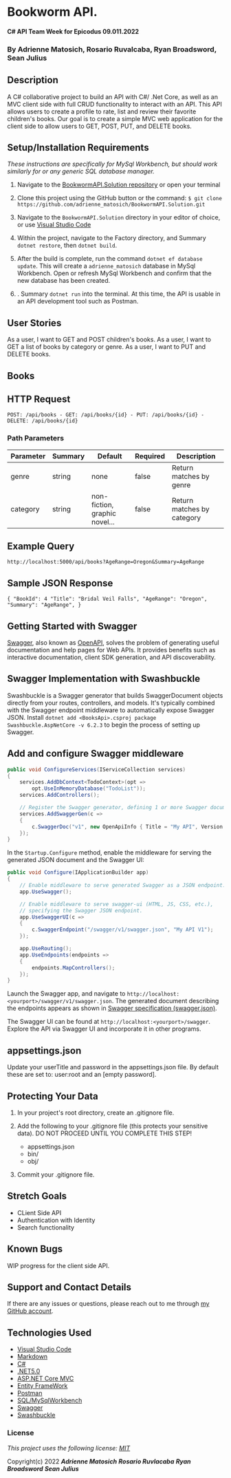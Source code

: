 # Bookworm API.

#### C# API Team Week for Epicodus 09.011.2022

### By Adrienne Matosich, Rosario Ruvalcaba, Ryan Broadsword, Sean Julius

## Description

A C# collaborative project to build an API with C#/ .Net Core, as well as an MVC client side with full CRUD functionality to interact with an API. This API allows users to create a profile to rate, list and review their favorite children's books. Our goal is to create a simple MVC web application for the client side to allow users to GET, POST, PUT, and DELETE books.

## Setup/Installation Requirements

_*These instructions are specifically for MySql Workbench, but should work similarly for or any generic SQL database manager.*_

1.  Navigate to the [BookwormAPI.Solution repository](https://github.com/adrienne_matosich/BookwormAPI.Solution) or open your terminal

2.  Clone this project using the GitHub button or the command:
    `$ git clone https://github.com/adrienne_matosich/BookwormAPI.Solution.git`

3.  Navigate to the `BookwormAPI.Solution` directory in your editor of choice, or use [Visual Studio Code](https://code.visualstudio.com/)

4.  Within the project, navigate to the Factory directory, and Summary `dotnet restore`, then `dotnet build`.

5.  After the build is complete, run the command `dotnet ef database update`. This will create a `adrienne_matosich` database in MySql Workbench. Open or refresh MySql Workbench and confirm that the new database has been created.

6.  . Summary `dotnet run` into the terminal. At this time, the API is usable in an API development tool such as Postman.

## User Stories

As a user, I want to GET and POST children's books. As a user, I want to GET a list of books by category or genre. As a user, I want to PUT and DELETE books.

## Books

## HTTP Request

`POST: /api/books - GET: /api/books/{id} - PUT: /api/books/{id} - DELETE: /api/books/{id}`

### Path Parameters

| Parameter | Summary | Default                       | Required | Description                |
| --------- | ------- | ----------------------------- | -------- | -------------------------- |
| genre     | string  | none                          | false    | Return matches by genre    |
| category  | string  | non-fiction, graphic novel... | false    | Return matches by category |

## Example Query

`http://localhost:5000/api/books?AgeRange=Oregon&Summary=AgeRange`

## Sample JSON Response

`{ "BookId": 4 "Title": "Bridal Veil Falls", "AgeRange": "Oregon", "Summary": "AgeRange", }`

## Getting Started with Swagger

[Swagger](https://swagger.io/), also known as [OpenAPI](https://www.openapis.org/), solves the problem of generating useful documentation and help pages for Web APIs. It provides benefits such as interactive documentation, client SDK generation, and API discoverability.

## Swagger Implementation with Swashbuckle

Swashbuckle is a Swagger generator that builds SwaggerDocument objects directly from your routes, controllers, and models. It's typically combined with the Swagger endpoint middleware to automatically expose Swagger JSON.
Install `dotnet add <BooksApi>.csproj package Swashbuckle.AspNetCore -v 6.2.3` to begin the process of setting up Swagger.

## Add and configure Swagger middleware

```csharp
public void ConfigureServices(IServiceCollection services)
{
    services.AddDbContext<TodoContext>(opt =>
        opt.UseInMemoryDatabase("TodoList"));
    services.AddControllers();

    // Register the Swagger generator, defining 1 or more Swagger documents
    services.AddSwaggerGen(c =>
    {
        c.SwaggerDoc("v1", new OpenApiInfo { Title = "My API", Version = "v1" });
    });
}
```

In the `Startup.Configure` method, enable the middleware for serving the generated JSON document and the Swagger UI:

```csharp
public void Configure(IApplicationBuilder app)
{
    // Enable middleware to serve generated Swagger as a JSON endpoint.
    app.UseSwagger();

    // Enable middleware to serve swagger-ui (HTML, JS, CSS, etc.),
    // specifying the Swagger JSON endpoint.
    app.UseSwaggerUI(c =>
    {
        c.SwaggerEndpoint("/swagger/v1/swagger.json", "My API V1");
    });

    app.UseRouting();
    app.UseEndpoints(endpoints =>
    {
        endpoints.MapControllers();
    });
}
```

Launch the Swagger app, and navigate to `http://localhost:<yourport>/swagger/v1/swagger.json`. The generated document describing the endpoints appears as shown in [Swagger specification (swagger.json)](https://docs.microsoft.com/aspnet/core/tutorials/web-api-help-pages-using-swagger#swagger-specification-swaggerjson).

The Swagger UI can be found at `http://localhost:<yourport>/swagger`. Explore the API via Swagger UI and incorporate it in other programs.

## appsettings.json

Update your userTitle and password in the appsettings.json file. By default these are set to:
user:root and an [empty password].

## Protecting Your Data

1. In your project's root directory, create an .gitignore file.

2. Add the following to your .gitignore file (this protects your sensitive data).
   DO NOT PROCEED UNTIL YOU COMPLETE THIS STEP!

   - appsettings.json
   - bin/
   - obj/

3. Commit your .gitignore file.

## Stretch Goals

- CLient Side API
- Authentication with Identity
- Search functionality

## Known Bugs

WIP progress for the client side API.

## Support and Contact Details

If there are any issues or questions, please reach out to me through [my GitHub account](https://github.com/ampando).

## Technologies Used

- [Visual Studio Code](https://code.visualstudio.com/)
- [Markdown](https://daringfireball.net/projects/markdown/)
- [C#](https://docs.microsoft.com/en-us/dotnet/csharp/)
- [.NET5.0](https://dotnet.microsoft.com/download/dotnet-core/net5.0)
- [ASP.NET Core MVC](https://docs.microsoft.com/en-us/aspnet/core/mvc/overview?view=aspnetcore-5.0)
- [Entity FrameWork](https://docs.microsoft.com/en-us/ef/)
- [Postman](https://www.postman.com/)
- [SQL/MySqlWorkbench](https://www.mysql.com/products/workbench/)
- [Swagger](https://swagger.io/tools/swaggerhub/?&utm_source=aw&utm_medium=ppcg&utm_campaign=SEM_SwaggerHub_PR_NA_ENG_EXT_Prospecting&utm_term=swagger&utm_content=511173019809&gclid=Cj0KCQjw6_CYBhDjARIsABnuSzqhk832OxfUnJQrObnkOSGeOz5PDaFWhbXwfR2RwtueOlioKgGBz_8aAnoKEALw_wcB&gclsrc=aw.ds)
- [Swashbuckle](https://www.c-sharpcorner.com/article/swashbuckle-and-asp-net-core/)

### License

_This project uses the following license: [MIT](https://opensource.org/licenses/MIT)_

Copyright(c) 2022 **_Adrienne Matosich_** **_Rosario Ruvlacaba_** **_Ryan Broadsword_** **_Sean Julius_**

